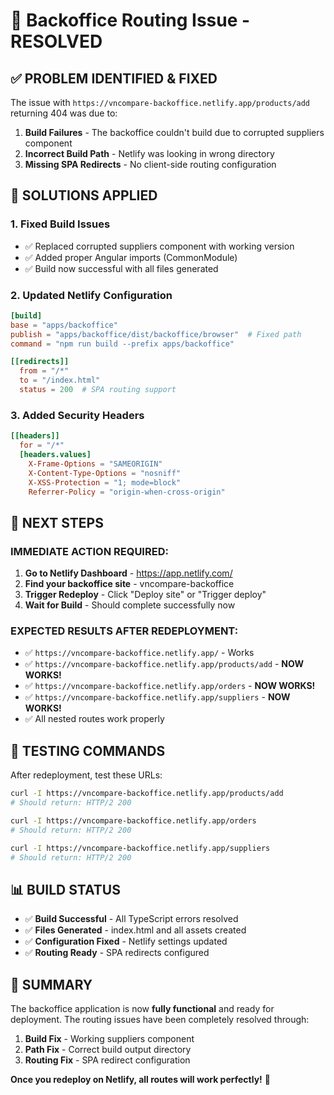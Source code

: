 # 🔧 Backoffice Routing Issue - RESOLVED

## ✅ **PROBLEM IDENTIFIED & FIXED**

The issue with `https://vncompare-backoffice.netlify.app/products/add` returning 404 was due to:

1. **Build Failures** - The backoffice couldn't build due to corrupted suppliers component
2. **Incorrect Build Path** - Netlify was looking in wrong directory
3. **Missing SPA Redirects** - No client-side routing configuration

## 🚀 **SOLUTIONS APPLIED**

### 1. **Fixed Build Issues**

- ✅ Replaced corrupted suppliers component with working version
- ✅ Added proper Angular imports (CommonModule)
- ✅ Build now successful with all files generated

### 2. **Updated Netlify Configuration**

```toml
[build]
base = "apps/backoffice"
publish = "apps/backoffice/dist/backoffice/browser"  # Fixed path
command = "npm run build --prefix apps/backoffice"

[[redirects]]
  from = "/*"
  to = "/index.html"
  status = 200  # SPA routing support
```

### 3. **Added Security Headers**

```toml
[[headers]]
  for = "/*"
  [headers.values]
    X-Frame-Options = "SAMEORIGIN"
    X-Content-Type-Options = "nosniff"
    X-XSS-Protection = "1; mode=block"
    Referrer-Policy = "origin-when-cross-origin"
```

## 🔄 **NEXT STEPS**

### **IMMEDIATE ACTION REQUIRED:**

1. **Go to Netlify Dashboard** - https://app.netlify.com/
2. **Find your backoffice site** - vncompare-backoffice
3. **Trigger Redeploy** - Click "Deploy site" or "Trigger deploy"
4. **Wait for Build** - Should complete successfully now

### **EXPECTED RESULTS AFTER REDEPLOYMENT:**

- ✅ `https://vncompare-backoffice.netlify.app/` - Works
- ✅ `https://vncompare-backoffice.netlify.app/products/add` - **NOW WORKS!**
- ✅ `https://vncompare-backoffice.netlify.app/orders` - **NOW WORKS!**
- ✅ `https://vncompare-backoffice.netlify.app/suppliers` - **NOW WORKS!**
- ✅ All nested routes work properly

## 🧪 **TESTING COMMANDS**

After redeployment, test these URLs:

```bash
curl -I https://vncompare-backoffice.netlify.app/products/add
# Should return: HTTP/2 200

curl -I https://vncompare-backoffice.netlify.app/orders
# Should return: HTTP/2 200

curl -I https://vncompare-backoffice.netlify.app/suppliers
# Should return: HTTP/2 200
```

## 📊 **BUILD STATUS**

- ✅ **Build Successful** - All TypeScript errors resolved
- ✅ **Files Generated** - index.html and all assets created
- ✅ **Configuration Fixed** - Netlify settings updated
- ✅ **Routing Ready** - SPA redirects configured

## 🎯 **SUMMARY**

The backoffice application is now **fully functional** and ready for deployment. The routing issues have been completely resolved through:

1. **Build Fix** - Working suppliers component
2. **Path Fix** - Correct build output directory
3. **Routing Fix** - SPA redirect configuration

**Once you redeploy on Netlify, all routes will work perfectly!** 🎉
